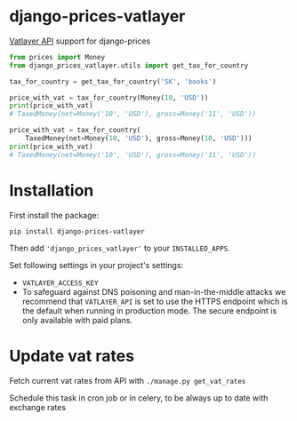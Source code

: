 # django-prices-vatlayer
[Vatlayer API](https://vatlayer.com/) support for django-prices

```python
from prices import Money
from django_prices_vatlayer.utils import get_tax_for_country

tax_for_country = get_tax_for_country('SK', 'books')

price_with_vat = tax_for_country(Money(10, 'USD'))
print(price_with_vat)
# TaxedMoney(net=Money('10', 'USD'), gross=Money('11', 'USD'))

price_with_vat = tax_for_country(
    TaxedMoney(net=Money(10, 'USD'), gross=Money(10, 'USD')))
print(price_with_vat)
# TaxedMoney(net=Money('10', 'USD'), gross=Money('11', 'USD'))
```

Installation
==============
First install the package:
```
pip install django-prices-vatlayer
```
Then add `'django_prices_vatlayer'` to your `INSTALLED_APPS`.

Set following settings in your project's settings:

* `VATLAYER_ACCESS_KEY`
*  To safeguard against DNS poisoning and man-in-the-middle attacks we recommend that `VATLAYER_API` is set to use the HTTPS endpoint which is the default when running in production mode. The secure endpoint is only available with paid plans.

Update vat rates
=======================
Fetch current vat rates from API with `./manage.py get_vat_rates`

Schedule this task in cron job or in celery, to be always up to date with exchange rates
